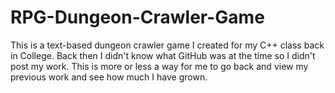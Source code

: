 # RPG-Dungeon-Crawler-Game
This is a text-based dungeon crawler game I created for my C++ class back in College. Back then I didn't know what GitHub was at the time so I didn't post my work. This is more or less a way for me to go back and view my previous work and see how much I have grown. 
